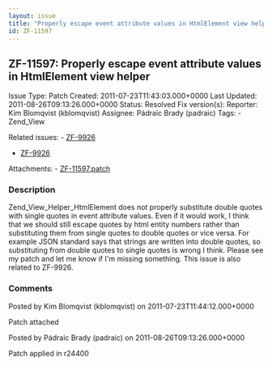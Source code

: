 ```yaml
---
layout: issue
title: "Properly escape event attribute values in HtmlElement view helper"
id: ZF-11597
---
```


ZF-11597: Properly escape event attribute values in HtmlElement view helper
---------------------------------------------------------------------------

 Issue Type: Patch Created: 2011-07-23T11:43:03.000+0000 Last Updated: 2011-08-26T09:13:26.000+0000 Status: Resolved Fix version(s): 
 Reporter:  Kim Blomqvist (kblomqvist)  Assignee:  Pádraic Brady (padraic)  Tags: - Zend\_View
 
 Related issues: - [ZF-9926](/issues/browse/ZF-9926)
- [ZF-9926](/issues/browse/ZF-9926)
 
 Attachments: - [ZF-11597.patch](/issues/secure/attachment/14531/ZF-11597.patch)
 
### Description

Zend\_View\_Helper\_HtmlElement does not properly substitute double quotes with single quotes in event attribute values. Even if it would work, I think that we should still escape quotes by html entity numbers rather than substituting them from single quotes to double quotes or vice versa. For example JSON standard says that strings are written into double quotes, so substituting from double quotes to single quotes is wrong I think. Please see my patch and let me know if I'm missing something. This issue is also related to ZF-9926.

 

 

### Comments

Posted by Kim Blomqvist (kblomqvist) on 2011-07-23T11:44:12.000+0000

Patch attached

 

 

Posted by Pádraic Brady (padraic) on 2011-08-26T09:13:26.000+0000

Patch applied in r24400

 

 